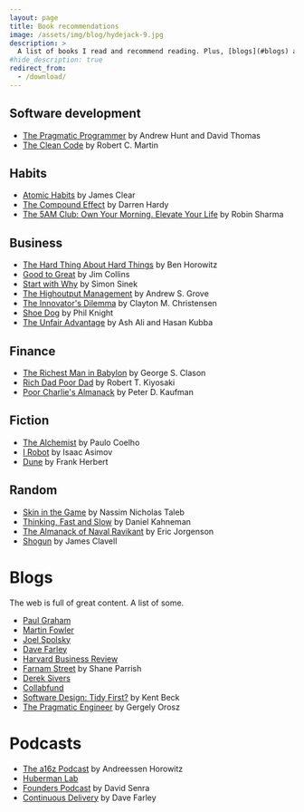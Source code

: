 ```yaml
---
layout: page
title: Book recommendations
image: /assets/img/blog/hydejack-9.jpg
description: >
  A list of books I read and recommend reading. Plus, [blogs](#blogs) and [podcasts](#podcasts) I follow below.
#hide_description: true
redirect_from:
  - /download/
---
```


<!-- # Book recommendations -->

## Software development
- [The Pragmatic Programmer](https://www.amazon.com/Pragmatic-Programmer-journey-mastery-Anniversary/dp/0135957052) by Andrew Hunt and David Thomas
- [The Clean Code](https://www.amazon.com/Clean-Code-Handbook-Software-Craftsmanship/dp/0132350882) by Robert C. Martin

## Habits
- [Atomic Habits](https://www.amazon.com/Atomic-Habits-Proven-Build-Break/dp/0735211299) by James Clear
- [The Compound Effect](https://www.amazon.com/Compound-Effect-Darren-Hardy/dp/159315724X) by Darren Hardy
- [The 5AM Club: Own Your Morning. Elevate Your Life](https://www.amazon.com/5-AM-Club-Own-Your-Morning/dp/1443456624) by Robin Sharma

## Business
- [The Hard Thing About Hard Things](https://www.amazon.com/Hard-Thing-About-Things-Building/dp/0062273205) by Ben Horowitz
- [Good to Great](https://www.amazon.com/Good-Great-Some-Companies-Others/dp/0066620996) by Jim Collins
- [Start with Why](https://www.amazon.com/Start-Why-Leaders-Inspire-Everyone/dp/1591846447) by Simon Sinek
- [The Highoutput Management](https://www.amazon.com/High-Output-Management-Andrew-Grove/dp/0679762884) by Andrew S. Grove
- [The Innovator's Dilemma](https://www.amazon.com/Innovators-Dilemma-Revolutionary-Change-Business/dp/0062060244) by Clayton M. Christensen
- [Shoe Dog](https://www.amazon.com/Shoe-Dog-Memoir-Creator-Nike/dp/1501135929) by Phil Knight
- [The Unfair Advantage](https://www.goodreads.com/en/book/show/50714359) by Ash Ali and Hasan Kubba

## Finance
- [The Richest Man in Babylon](https://en.wikipedia.org/wiki/The_Richest_Man_in_Babylon_(book)) by George S. Clason
- [Rich Dad Poor Dad](https://www.amazon.com/Rich-Dad-Poor-Teach-Middle/dp/1612680194) by Robert T. Kiyosaki
- [Poor Charlie's Almanack](https://www.amazon.com/Poor-Charlies-Almanack-Charles-Expanded/dp/1578645018) by Peter D. Kaufman

## Fiction
- [The Alchemist](https://www.amazon.com/Alchemist-Paulo-Coelho/dp/0062315005) by Paulo Coelho
- [I Robot](https://www.amazon.com/Robot-Isaac-Asimov/dp/055338256X) by Isaac Asimov
- [Dune](https://www.amazon.com/Dune-Frank-Herbert/dp/0441172717) by Frank Herbert

## Random
- [Skin in the Game](https://www.amazon.com/Skin-Game-Hidden-Asymmetries-Daily/dp/042528462X) by Nassim Nicholas Taleb
- [Thinking, Fast and Slow](https://www.amazon.com/Thinking-Fast-Slow-Daniel-Kahneman/dp/0374533555) by Daniel Kahneman
- [The Almanack of Naval Ravikant](https://www.amazon.com/Almanack-Naval-Ravikant-Wealth-Happiness/dp/1999747142) by Eric Jorgenson
- [Shogun](https://www.barnesandnoble.com/w/shogun-james-clavell/1100618383) by James Clavell


# Blogs
The web is full of great content. A list of some.

- [Paul Graham](http://www.paulgraham.com)
- [Martin Fowler](https://martinfowler.com)
- [Joel Spolsky](https://www.joelonsoftware.com)
- [Dave Farley](https://www.davefarley.net)
- [Harvard Business Review](https://hbr.org)
- [Farnam Street](https://fs.blog) by Shane Parrish
- [Derek Sivers](https://sive.rs/blog)
- [Collabfund](https://collabfund.com/blog/)
- [Software Design: Tidy First?](https://tidyfirst.substack.com/) by Kent Beck
- [The Pragmatic Engineer](https://blog.pragmaticengineer.com/) by Gergely Orosz

# Podcasts

- [The a16z Podcast](https://a16z.com/podcasts/a16z-podcast/) by Andreessen Horowitz
- [Huberman Lab](https://www.hubermanlab.com/podcast)
- [Founders Podcast](https://www.founderspodcast.com/) by David Senra
- [Continuous Delivery](https://www.youtube.com/c/ContinuousDelivery) by Dave Farley
